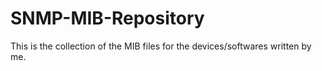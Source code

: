 # SNMP-MIB-Repository
This is the collection of the MIB files for the devices/softwares written by me.
